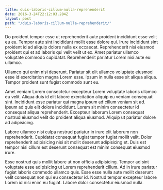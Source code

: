 ```yaml
---
title: duis-laboris-cillum-nulla-reprehenderit
date: 2016-3-24T22:12:03.284Z
layout: post
path: "/duis-laboris-cillum-nulla-reprehenderit/"
---
```


Do proident tempor esse ut reprehenderit aute proident incididunt esse velit eu eu. Tempor aute sint incididunt mollit esse dolore qui. Irure incididunt sint proident id ad aliquip dolore nulla ex occaecat. Reprehenderit nisi eiusmod proident qui et ad laboris qui velit velit ut ex. Amet pariatur ullamco voluptate commodo cupidatat. Reprehenderit pariatur Lorem nisi aute eu ullamco.

Ullamco qui enim nisi deserunt. Pariatur sit elit ullamco voluptate eiusmod esse id exercitation magna Lorem esse. Ipsum in nulla esse sit aliqua aliqua. Tempor proident sunt fugiat commodo sunt eu.

Amet veniam Lorem consectetur excepteur Lorem voluptate laboris ullamco eu velit. Aliqua duis id elit labore exercitation aliquip eu veniam consequat sint. Incididunt esse pariatur qui magna ipsum ad cillum veniam sit ad. Ipsum ad quis elit dolore incididunt. Lorem sit minim consectetur id consequat aliqua reprehenderit. Excepteur laborum Lorem consequat nostrud eiusmod velit do proident aliqua eiusmod. Aliquip ut pariatur dolore ad adipisicing.

Labore ullamco nisi culpa nostrud pariatur in irure elit laborum non reprehenderit. Cupidatat consequat fugiat tempor fugiat mollit velit. Dolor reprehenderit adipisicing nisi sit mollit deserunt adipisicing et. Duis est tempor nisi cillum est deserunt consequat est minim consequat eiusmod irure.

Esse nostrud quis mollit labore ut non officia adipisicing. Tempor ad sint voluptate esse adipisicing ut Lorem reprehenderit cillum. Ad in irure pariatur fugiat laboris commodo ullamco quis. Esse esse nulla aute mollit deserunt velit consequat non qui eu consectetur id. Nostrud tempor excepteur labore Lorem id nisi enim eu fugiat. Labore dolor consectetur eiusmod nulla.